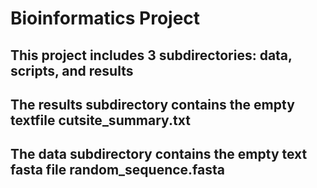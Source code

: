 # Bioinformatics Project
## This project includes 3 subdirectories: data, scripts, and results
## The results subdirectory contains the empty textfile cutsite_summary.txt
## The data subdirectory contains the empty text fasta file random_sequence.fasta
